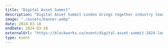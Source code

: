 ```yaml
---
title: "Digital Asset Summit"
description: "Digital Asset Summit London brings together industry leaders to discuss blockchain, cryptocurrency, DeFi, NFTs, and regulatory issues, fostering innovation, collaboration, and partnerships in the digital asset ecosystem."
image: "./assets/banner.webp"
date: 2024-03-18
endDate: 2024-03-20
externalUrl: "https://blockworks.co/event/digital-asset-summit-2024-london"
type: event
---
```

